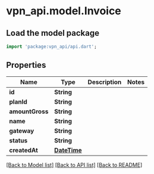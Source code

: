 # vpn_api.model.Invoice

## Load the model package
```dart
import 'package:vpn_api/api.dart';
```

## Properties
Name | Type | Description | Notes
------------ | ------------- | ------------- | -------------
**id** | **String** |  | 
**planId** | **String** |  | 
**amountGross** | **String** |  | 
**name** | **String** |  | 
**gateway** | **String** |  | 
**status** | **String** |  | 
**createdAt** | [**DateTime**](DateTime.md) |  | 

[[Back to Model list]](../README.md#documentation-for-models) [[Back to API list]](../README.md#documentation-for-api-endpoints) [[Back to README]](../README.md)


